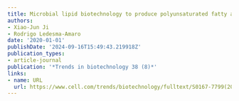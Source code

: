 ```yaml
---
title: Microbial lipid biotechnology to produce polyunsaturated fatty acids
authors:
- Xiao-Jun Ji
- Rodrigo Ledesma-Amaro
date: '2020-01-01'
publishDate: '2024-09-16T15:49:43.219918Z'
publication_types:
- article-journal
publication: '*Trends in biotechnology 38 (8)*'
links:
- name: URL
  url: https://www.cell.com/trends/biotechnology/fulltext/S0167-7799(20)30033-0
---
```

